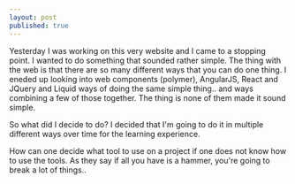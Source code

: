 ```yaml
--- 
layout: post
published: true
---
```


Yesterday I was working on this very website and I came to a stopping point. I wanted to do something that sounded rather simple. The thing with
the web is that there are so many different ways that you can do one thing. I eneded up looking into web components (polymer), AngularJS, React and
JQuery and Liquid ways of doing the same simple thing.. and ways combining a few of those together. The thing is none of them made it sound simple.

So what did I decide to do? I decided that I'm going to do it in multiple different ways over time for the learning experience.

How can one decide what tool to use on a project if one does not know how to use the tools. As they say if all you have is a hammer, you're going to
break a lot of things..
